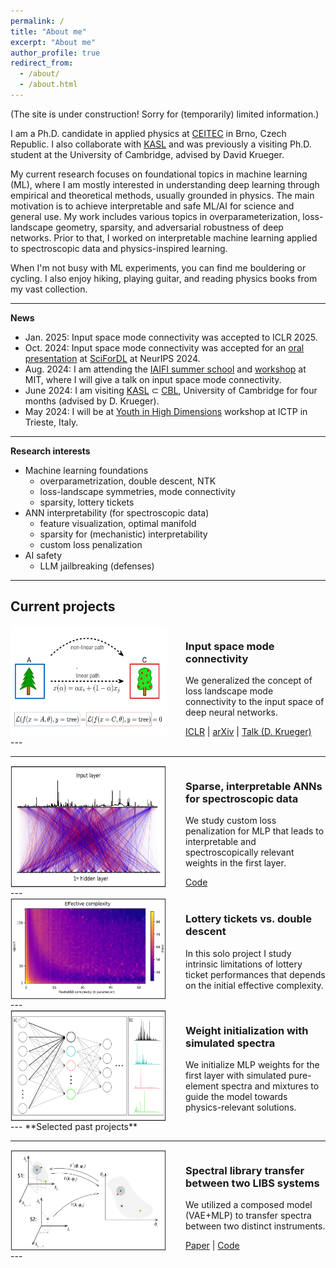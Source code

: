 ```yaml
---
permalink: /
title: "About me"
excerpt: "About me"
author_profile: true
redirect_from: 
  - /about/
  - /about.html
---
```


(The site is under construction! Sorry for (temporarily) limited information.)


I am a Ph.D. candidate in applied physics at [CEITEC](https://www.ceitec.eu/) in Brno, Czech Republic. I also collaborate with [KASL](https://www.kasl.ai/) and was previously a visiting Ph.D. student at the University of Cambridge, advised by David Krueger.

My current research focuses on foundational topics in machine learning (ML), where I am mostly interested in understanding deep learning through empirical and theoretical methods, usually grounded in physics. The main motivation is to achieve interpretable and safe ML/AI for science and general use. My work includes various topics in overparameterization, loss-landscape geometry, sparsity, and adversarial robustness of deep networks.
Prior to that, I worked on interpretable machine learning applied to spectroscopic data and physics-inspired learning.

When I'm not busy with ML experiments, you can find me bouldering or cycling. I also enjoy hiking, playing guitar, and reading physics books from my vast collection.

---
**News**
* Jan. 2025: Input space mode connectivity was accepted to ICLR 2025.
* Oct. 2024: Input space mode connectivity was accepted for an [oral presentation](https://neurips.cc/virtual/2024/workshop/84741#collapse-sl-109173) at [SciForDL](https://scienceofdlworkshop.github.io/) at NeurIPS 2024.
* Aug. 2024: I am attending the [IAIFI summer school](https://iaifi.org/phd-summer-school.html) and [workshop](https://iaifi.org/summer-workshop.html) at MIT, where I will give a talk on input space mode connectivity.
* June 2024: I am visiting [KASL](https://www.kasl.ai/) $\subset$ [CBL](https://mlg.eng.cam.ac.uk/), University of Cambridge for four months (advised by D. Krueger).
* May 2024: I will be at [Youth in High Dimensions](https://indico.ictp.it/event/10478) workshop at ICTP in Trieste, Italy.

---
**Research interests**

* Machine learning foundations
  * overparametrization, double descent, NTK 
  * loss-landscape symmetries, mode connectivity
  * sparsity, lottery tickets
* ANN interpretability (for spectroscopic data)
  * feature visualization, optimal manifold
  * sparsity for (mechanistic) interpretability
  * custom loss penalization 
* AI safety
  * LLM jailbreaking (defenses)
---
**Current projects**
---
<div style="display: flex;">
  <!-- Image on the left -->
  <img src="/images/mode_connectivity.png" alt="Description" style="width: 250px; height: 150;">

  <!-- Content on the right -->
  <div style="margin-left: 30px;">
    <h3>Input space mode connectivity</h3>  <!-- Title -->
    <p>We generalized the concept of loss landscape mode connectivity to the input space of deep neural networks.</p>  <!-- Description -->
    <a href="https://openreview.net/forum?id=3qeOy7HwUT">ICLR</a> | <a href="https://arxiv.org/abs/2409.05800">arXiv</a> | <a href="https://neurips.cc/virtual/2024/workshop/84741#collapse-sl-109173">Talk (D. Krueger)</a>  <!-- Links -->
  </div>
</div>
---

---
<div style="display: flex;">
  <!-- Image on the left -->
  <img src="/images/sparsity_custom.png" alt="Description" style="width: 250px; height: 150;">

  <!-- Content on the right -->
  <div style="margin-left: 30px;">
    <h3>Sparse, interpretable ANNs for spectroscopic data</h3>  <!-- Title -->
    <p>We study custom loss penalization for MLP that leads to interpretable and spectroscopically relevant weights in the first layer.</p>  <!-- Description -->
    <a href="https://github.com/JVrabel/custom_loss_sparsity">Code</a>  <!-- Links -->
  </div>
</div>
---
<div style="display: flex;">
  <!-- Image on the left -->
  <img src="/images/double_descent.png" alt="Description" style="width: 250px; height: 150;">

  <!-- Content on the right -->
  <div style="margin-left: 30px;">
    <h3>Lottery tickets vs. double descent</h3>  <!-- Title -->
    <p>In this solo project I study intrinsic limitations of lottery ticket performances that depends on the initial effective complexity. </p>  <!-- Description -->

  </div>
</div>
---
<div style="display: flex;">
  <!-- Image on the left -->
  <img src="/images/weight_initialization.png" alt="Description" style="width: 250px; height: 150;">

  <!-- Content on the right -->
  <div style="margin-left: 30px;">
    <h3>Weight initialization with simulated spectra</h3>  <!-- Title -->
    <p>We initialize MLP weights for the first layer with simulated pure-element spectra and mixtures to guide the model towards physics-relevant solutions.</p>  <!-- Description -->
  </div>
</div>
---
**Selected past projects**

---
<div style="display: flex;">
  <!-- Image on the left -->
  <img src="/images/spectra_transfer.png" alt="Description" style="width: 250px; height: 150;">

  <!-- Content on the right -->
  <div style="margin-left: 30px;">
    <h3>Spectral library transfer between two LIBS systems</h3>  <!-- Title -->
    <p>We utilized a composed model (VAE+MLP) to transfer spectra between two distinct instruments.</p>  <!-- Description -->
    <a href="https://doi.org/10.1039/D2JA00406B">Paper</a> | <a href="https://github.com/LIBS-ML-team/libs-transfer-library">Code</a>  <!-- Links -->
  </div>
</div>
---